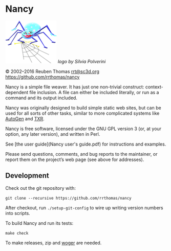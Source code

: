 # Nancy

![logo](logo/nancy-small.png) _logo by Silvia Polverini_

© 2002–2016 Reuben Thomas <rrt@sc3d.org>  
https://github.com/rrthomas/nancy

Nancy is a simple file weaver. It has just one non-trivial construct:
context-dependent file inclusion. A file can either be included literally,
or run as a command and its output included.

Nancy was originally designed to build simple static web sites, but can be used for all sorts of other tasks, similar to more complicated systems like [AutoGen](http://autogen.sourceforge.net) and [TXR](http://www.nongnu.org/txr).

Nancy is free software, licensed under the GNU GPL version 3 (or, at
your option, any later version), and written in Perl.

See [the user guide](Nancy user's guide.pdf) for instructions and examples.

Please send questions, comments, and bug reports to the maintainer, or
report them on the project’s web page (see above for addresses).

## Development

Check out the git repository with:

    git clone --recursive https://github.com/rrthomas/nancy

After checkout, run `./setup-git-config` to wire up writing version numbers into scripts.

To build Nancy and run its tests:

    make check

To make releases, zip and [woger] are needed.

[woger]: https://github.com/rrthomas/woger